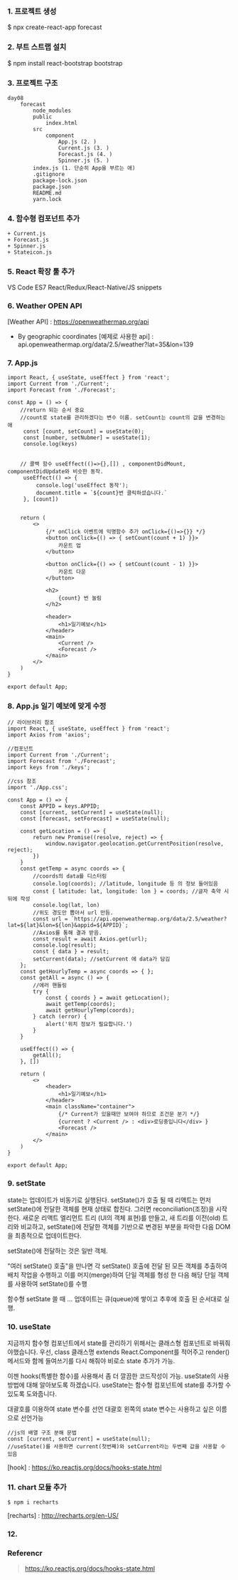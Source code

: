 ### 1. 프로젝트 생성
$ npx create-react-app forecast

### 2. 부트 스트랩 설치
$ npm install react-bootstrap bootstrap

### 3. 프로젝트 구조
```
day08
    forecast
        node_modules
        public
            index.html
        src
            component
                App.js (2. )
                Current.js (3. )
                Forecast.js (4. )
                Spinner.js (5. )
        index.js (1. 단순히 App을 부르는 애)
        .gitignore
        package-lock.json
        package.json
        README.md
        yarn.lock
```
### 4. 함수형 컴포넌트 추가
    + Current.js
    + Forecast.js
    + Spinner.js
    + Stateicon.js

### 5. React 확장 툴 추가
VS Code ES7 React/Redux/React-Native/JS snippets

### 6. Weather OPEN API
[Weather API] : https://openweathermap.org/api
- By geographic coordinates
    [예제로 사용한 api] : api.openweathermap.org/data/2.5/weather?lat=35&lon=139

### 7. App.js
```react
import React, { useState, useEffect } from 'react';
import Current from './Current';
import Forecast from './Forecast';

const App = () => {
    //return 되는 순서 중요
    //count로 state를 관리하겠다는 변수 이름. setCount는 count의 값을 변경하는 애 
     const [count, setCount] = useState(0);
     const [number, setNubmer] = useState(1);
     console.log(keys)


    // 콜백 함수 useEffect(()=>{},[]) , componentDidMount, componentDidUpdate와 비슷한 동작.
     useEffect(() => {
         console.log('useEffect 동작');
         document.title = `${count}번 클릭하셨습니다.`
     }, [count])


    return (
        <>
            {/* onClick 이벤트에 익명함수 추가 onClick={()=>{}} */}
            <button onClick={() => { setCount(count + 1) }}>
                카운트 업
            </button>

            <button onClick={() => { setCount(count - 1) }}>
                카운트 다운
            </button>

            <h2>
                {count} 번 눌림
            </h2> 

            <header>
                <h1>일기예보</h1>
            </header>
            <main>
                <Current />
                <Forecast />
            </main>
        </>
    )
}

export default App;
```

### 8. App.js 일기 예보에 맞게 수정
```react
// 라이브러리 참조
import React, { useState, useEffect } from 'react';
import Axios from 'axios';

//컴포넌트 
import Current from './Current';
import Forecast from './Forecast';
import keys from './keys';

//css 참조
import './App.css';

const App = () => {
    const APPID = keys.APPID;
    const [current, setCurrent] = useState(null);
    const [forecast, setForecast] = useState(null);

    const getLocation = () => {
        return new Promise((resolve, reject) => {
            window.navigator.geolocation.getCurrentPosition(resolve, reject);
        })
    }
    const getTemp = async coords => {
        //coords의 data를 디스터링
        console.log(coords); //latitude, longitude 등 의 정보 들어있음
        const { latitude: lat, longitude: lon } = coords; //글자 축약 시 뒤에 작성
        console.log(lat, lon)
        //위도 경도만 뽑아서 url 만듬.
        const url = `https://api.openweathermap.org/data/2.5/weather?lat=${lat}&lon=${lon}&appid=${APPID}`;
        //Axios를 통해 결과 받음.
        const result = await Axios.get(url);
        console.log(result);
        const { data } = result;
        setCurrent(data); //setCurrent 에 data가 담김
    };
    const getHourlyTemp = async coords => { };
    const getAll = async () => {
        //에러 핸들링
        try {
            const { coords } = await getLocation();
            await getTemp(coords);
            await getHourlyTemp(coords);
        } catch (error) {
            alert('위치 정보가 필요합니다.')
        }
    }

    useEffect(() => {
        getAll();
    }, [])

    return (
        <>
            <header>
                <h1>일기예보</h1>
            </header>
            <main className="container">
                {/* Current가 있을때만 보여야 하므로 조건문 분기 */}
                {current ? <Current /> : <div>로딩중입니다</div> }
                <Forecast />
            </main>
        </>
    )
}

export default App;
```

### 9. setState
state는 업데이트가 비동기로 실행된다.
setState()가 호출 될 때 리액트는 먼저 setState()에 전달한 객체를 현재 상태로 합친다. 그러면 reconciliation(조정)을 시작한다. 새로운 리액트 엘리먼트 트리 (UI의 객체 표현)를 만들고, 새 트리를 이전(old) 트리와 비교하고, setState()에 전달한 객체를 기반으로 변경된 부분을 파악한 다음 DOM을 최종적으로 업데이트한다.

setState()에 전달하는 것은 일반 객체.

"여러 setState() 호출"을 만나면 각 setState() 호출에 전달 된 모든 객체를 추출하여 배치 작업을 수행하고 이를 머지(merge)하여 단일 객체를 형성 한 다음 해당 단일 객체를 사용하여 setState()를 수행

함수형  setState 쓸 때 ...
업데이트는 큐(queue)에 쌓이고 추후에 호출 된 순서대로 실행.

### 10. useState
지금까지 함수형 컴포넌트에서 state를 관리하기 위해서는 클래스형 컴포넌트로 바꿔줘야했습니다. 우선, class 클래스명 extends React.Component를 적어주고 render() 메서드와 함께 들여쓰기를 다시 해줘야 비로소 state 추가가 가능.

이젠 hooks(특별한 함수)를 사용해서 좀 더 깔끔한 코드작성이 가능.
useState의 사용방법에 대해 알아보도록 하겠습니다.
useState는 함수형 컴포넌트에 state를 추가할 수 있도록 도와줍니다.

대괄호를 이용하여 state 변수를 선언
대괄호 왼쪽의 state 변수는 사용하고 싶은 이름으로 선언가능
```
//js의 배열 구조 분해 문법
const [current, setCurrent] = useState(null);
//useState()를 사용하면 current(첫번째)와 setCurrent라는 두번째 값을 사용할 수 있음
```
[hook] : https://ko.reactjs.org/docs/hooks-state.html

### 11. chart 모듈 추가
```
$ npm i recharts
```
[recharts] : http://recharts.org/en-US/

### 12. 


### Referencr
> https://ko.reactjs.org/docs/hooks-state.html